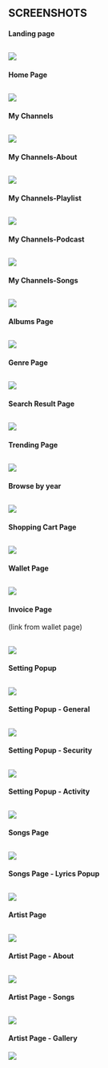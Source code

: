 ## SCREENSHOTS

#### Landing page
![](https://github.com/jassusharma660/beatsniff/blob/master/guide/home.png)
---   

#### Home Page
![](https://github.com/jassusharma660/beatsniff/blob/master/guide/home.jpg)
---   

#### My Channels
![](https://github.com/jassusharma660/beatsniff/blob/master/guide/My%20channels.png)
---   

#### My Channels-About
![](https://github.com/jassusharma660/beatsniff/blob/master/guide/My%20channels-About.png)
---   

#### My Channels-Playlist
![](https://github.com/jassusharma660/beatsniff/blob/master/guide/My%20channels-Playlist.png)
---   

#### My Channels-Podcast
![](https://github.com/jassusharma660/beatsniff/blob/master/guide/My%20channels-Podcast.png)
---   

#### My Channels-Songs
![](https://github.com/jassusharma660/beatsniff/blob/master/guide/My%20channels-Songs.png)
---   

#### Albums Page
![](https://github.com/jassusharma660/beatsniff/blob/master/guide/album.jpg)
---   

#### Genre Page
![](https://github.com/jassusharma660/beatsniff/blob/master/guide/genre.jpg)
---   

#### Search Result Page
![](https://github.com/jassusharma660/beatsniff/blob/master/guide/search.jpg)
---   

#### Trending Page
![](https://github.com/jassusharma660/beatsniff/blob/master/guide/trending.jpg)
---   

#### Browse by year
![](https://github.com/jassusharma660/beatsniff/blob/master/guide/year.jpg)
---   

#### Shopping Cart Page
![](https://github.com/jassusharma660/beatsniff/blob/master/guide/baskit.jpg)
---   

#### Wallet Page
![](https://github.com/jassusharma660/beatsniff/blob/master/guide/wallet.jpg)
---   

#### Invoice Page    
(link from wallet page)  

![](https://github.com/jassusharma660/beatsniff/blob/master/guide/invoice.jpg)
---   

#### Setting Popup
![](https://github.com/jassusharma660/beatsniff/blob/master/guide/popup.jpg)
---   

#### Setting Popup - General
![](https://github.com/jassusharma660/beatsniff/blob/master/guide/popup1.jpg)
---

#### Setting Popup - Security
![](https://github.com/jassusharma660/beatsniff/blob/master/guide/popup2.jpg)
---   

#### Setting Popup - Activity
![](https://github.com/jassusharma660/beatsniff/blob/master/guide/popup3.jpg)
---

#### Songs Page
![](https://github.com/jassusharma660/beatsniff/blob/master/guide/songs.jpg)  
---

#### Songs Page - Lyrics Popup
![](https://github.com/jassusharma660/beatsniff/blob/master/guide/lyrics.jpg)   
---

#### Artist Page
![](https://github.com/jassusharma660/beatsniff/blob/master/guide/ArtistPage.png)   
---

#### Artist Page - About
![](https://github.com/jassusharma660/beatsniff/blob/master/guide/ArtistPageAbout.png)   
---

#### Artist Page - Songs
![](https://github.com/jassusharma660/beatsniff/blob/master/guide/ArtistPageSongs.png)   
---

#### Artist Page - Gallery
![](https://github.com/jassusharma660/beatsniff/blob/master/guide/ArtistPagePhotos.png)
